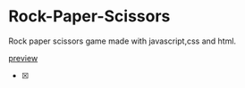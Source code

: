 # Rock-Paper-Scissors
Rock paper scissors game made with javascript,css and html.

[preview](https://rajat4984.github.io/Rock-Paper-Scissors/)

- [x]
